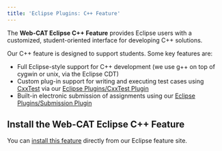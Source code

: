```yaml
---
title: 'Eclipse Plugins: C++ Feature'
---
```

The **Web-CAT Eclipse C++ Feature** provides Eclipse users with a customized, student-oriented interface for developing C++ solutions.

Our C++ feature is designed to support students.  Some key features are:

* Full Eclipse-style support for C++ development (we use g++ on top of cygwin or unix, via the Eclipse CDT)
* Custom plug-in support for writing and executing test cases using [CxxTest](../CxxTest.html) via our [Eclipse Plugins/CxxTest Plugin](CxxTestPlugin.html)
* Built-in electronic submission of assignments using our [Eclipse Plugins/Submission Plugin](SubmissionPlugin/)


## Install the Web-CAT Eclipse C++ Feature 

You can [install this feature](http://web-cat.cs.vt.edu/eclipse) directly from our Eclipse feature site.
